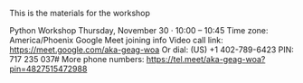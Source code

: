 This is the materials for the workshop 

Python Workshop
Thursday, November 30 · 10:00 – 10:45
Time zone: America/Phoenix
Google Meet joining info
Video call link: https://meet.google.com/aka-geag-woa
Or dial: ‪(US) +1 402-789-6423‬ PIN: ‪717 235 037‬#
More phone numbers: https://tel.meet/aka-geag-woa?pin=4827515472988